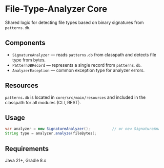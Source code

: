 # File-Type-Analyzer Core

Shared logic for detecting file types based on binary signatures from `patterns.db`.

## Components
- `SignatureAnalyzer` — reads `patterns.db` from classpath and detects file type from bytes.
- `PatternDBRecord` — represents a single record from `patterns.db`.
- `AnalyzerException` — common exception type for analyzer errors.

## Resources
`patterns.db` is located in `core/src/main/resources` and included in the classpath for all modules (CLI, REST).

## Usage
```java
var analyzer = new SignatureAnalyzer();          // or new SignatureAnalyzer(560);
String type = analyzer.analyze(fileBytes);
```
## Requirements
Java 21+, Gradle 8.x